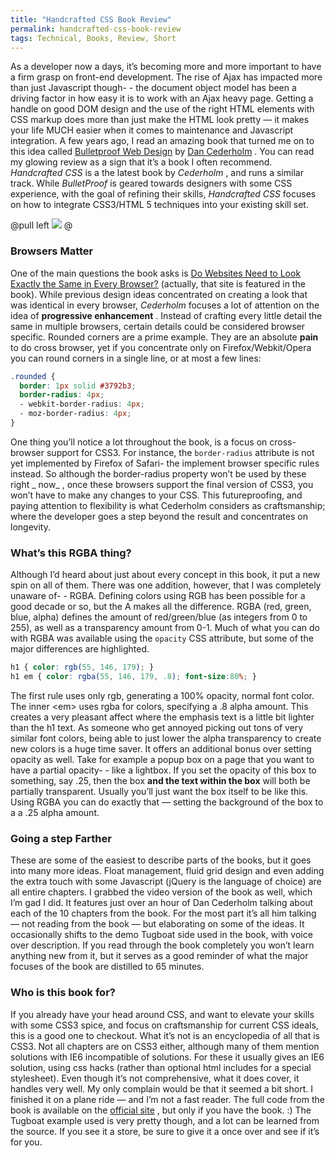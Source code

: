 ```yaml
---
title: "Handcrafted CSS Book Review"
permalink: handcrafted-css-book-review
tags: Technical, Books, Review, Short
---
```


As a developer now a days, it’s becoming more and more important to have a firm grasp on front-end development. The rise of Ajax has impacted more than just Javascript though- - the document object model has been a driving factor in how easy it is to work with an Ajax heavy page. Getting a handle on good DOM design and the use of the right HTML elements with CSS markup does more than just make the HTML look pretty — it makes your life MUCH easier when it comes to maintenance and Javascript integration. A few years ago, I read an amazing book that turned me on to this idea called [Bulletproof Web Design](http://adamfortuna.com/2006/10/26/bulletproof-web-design-book-review/) by [Dan Cederholm](http://simplebits.com/) . You can read my glowing review as a sign that it’s a book I often recommend. _Handcrafted CSS_ is a the latest book by *Cederholm* , and runs a similar track. While _BulletProof_ is geared towards designers with some CSS experience, with the goal of refining their skills, *Handcrafted CSS* focuses on how to integrate CSS3/HTML 5 techniques into your existing skill set.

@pull left
![](/images/galleries/handcrafted-css.jpg!)
@

### Browsers Matter

One of the main questions the book asks is [Do Websites Need to Look Exactly the Same in Every Browser?](http://dowebsitesneedtolookexactlythesameineverybrowser.com/) (actually, that site is featured in the book). While previous design ideas concentrated on creating a look that was identical in every browser, *Cederholm* focuses a lot of attention on the idea of **progressive enhancement** . Instead of crafting every little detail the same in multiple browsers, certain details could be considered browser specific. Rounded corners are a prime example. They are an absolute **pain** to do cross browser, yet if you concentrate only on Firefox/Webkit/Opera you can round corners in a single line, or at most a few lines:

```css
.rounded {
  border: 1px solid #3792b3;
  border-radius: 4px;
  - webkit-border-radius: 4px;
  - moz-border-radius: 4px;
}
```

One thing you’ll notice a lot throughout the book, is a focus on cross-browser support for CSS3. For instance, the `border-radius` attribute is not yet implemented by Firefox of Safari- the implement browser specific rules instead. So although the border-radius property won’t be used by these right _ now_ , once these browsers support the final version of CSS3, you won’t have to make any changes to your CSS. This futureproofing, and paying attention to flexibility is what Cederholm considers as craftsmanship; where the developer goes a step beyond the result and concentrates on longevity.

### What’s this RGBA thing?

Although I’d heard about just about every concept in this book, it put a new spin on all of them. There was one addition, however, that I was completely unaware of- - RGBA. Defining colors using RGB has been possible for a good decade or so, but the A makes all the difference. RGBA (red, green, blue, alpha) defines the amount of red/green/blue (as integers from 0 to 255), as well as a transparency amount from 0-1. Much of what you can do with RGBA was available using the `opacity` CSS attribute, but some of the major differences are highlighted.

```css
h1 { color: rgb(55, 146, 179); }
h1 em { color: rgba(55, 146, 179, .8); font-size:80%; }
```

The first rule uses only rgb, generating a 100% opacity, normal font color. The inner &lt;em&gt; uses rgba for colors, specifying a .8 alpha amount. This creates a very pleasant affect where the emphasis text is a little bit lighter than the h1 text. As someone who get annoyed picking out tons of very similar font colors, being able to just lower the alpha transparency to create new colors is a huge time saver. It offers an additional bonus over setting opacity as well. Take for example a popup box on a page that you want to have a partial opacity- - like a lightbox. If you set the opacity of this box to something, say .25, then the box **and the text within the box** will both be partially transparent. Usually you’ll just want the box itself to be like this. Using RGBA you can do exactly that — setting the background of the box to a a .25 alpha amount.

### Going a step Farther

These are some of the easiest to describe parts of the books, but it goes into many more ideas. Float management, fluid grid design and even adding the extra touch with some Javascript (jQuery is the language of choice) are all entire chapters. I grabbed the video version of the book as well, which I’m gad I did. It features just over an hour of Dan Cederholm talking about each of the 10 chapters from the book. For the most part it’s all him talking — not reading from the book — but elaborating on some of the ideas. It occasionally shifts to the demo Tugboat side used in the book, with voice over description. If you read through the book completely you won’t learn anything new from it, but it serves as a good reminder of what the major focuses of the book are distilled to 65 minutes.

### Who is this book for?

If you already have your head around CSS, and want to elevate your skills with some CSS3 spice, and focus on craftsmanship for current CSS ideals, this is a good one to checkout. What it’s not is an encyclopedia of all that is CSS3. Not all chapters are on CSS3 either, although many of them mention solutions with IE6 incompatible of solutions. For these it usually gives an IE6 solution, using css hacks (rather than optional html includes for a special stylesheet). Even though it’s not comprehensive, what it does cover, it handles very well. My only complain would be that it seemed a bit short. I finished it on a plane ride — and I’m not a fast reader. The full code from the book is available on the [official site](http://handcraftedcss.com/) , but only if you have the book. :) The Tugboat example used is very pretty though, and a lot can be learned from the source. If you see it a store, be sure to give it a once over and see if it’s for you.
